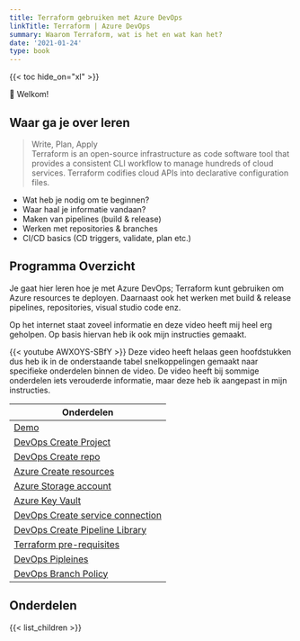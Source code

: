 ```yaml
---
title: Terraform gebruiken met Azure DevOps
linkTitle: Terraform | Azure DevOps
summary: Waarom Terraform, wat is het en wat kan het?
date: '2021-01-24'
type: book
---
```



{{< toc hide_on="xl" >}}

👋 Welkom!
## Waar ga je over leren

> Write, Plan, Apply<br>
Terraform is an open-source infrastructure as code software tool that provides a consistent CLI workflow to manage hundreds of cloud services. Terraform codifies cloud APIs into declarative configuration files.

- Wat heb je nodig om te beginnen?
- Waar haal je informatie vandaan?
- Maken van pipelines (build & release)
- Werken met repositories & branches
- CI/CD basics (CD triggers, validate, plan etc.)

## Programma Overzicht
Je gaat hier leren hoe je met Azure DevOps; Terraform kunt gebruiken om Azure resources te deployen. Daarnaast ook het werken met build & release pipelines, repositories, visual studio code enz.

Op het internet staat zoveel informatie en deze video heeft mij heel erg geholpen. Op basis hiervan heb ik ook mijn instructies gemaakt.

{{< youtube AWXOYS-SBfY >}}
Deze video heeft helaas geen hoofdstukken dus heb ik in de onderstaande tabel snelkoppelingen gemaakt naar specifieke onderdelen binnen de video. De video heeft bij sommige onderdelen iets verouderde informatie, maar deze heb ik aangepast in mijn instructies.

| Onderdelen |
|--|
| [Demo](https://youtu.be/AWXOYS-SBfY?t=39) |
| [DevOps Create Project](https://youtu.be/AWXOYS-SBfY?t=895) |
| [DevOps Create repo](https://youtu.be/AWXOYS-SBfY?t=972) |
| [Azure Create resources](https://youtu.be/AWXOYS-SBfY?t=1207)
| [Azure Storage account](https://youtu.be/AWXOYS-SBfY?t=1346) |
| [Azure Key Vault](https://youtu.be/AWXOYS-SBfY?t=1451) |
| [DevOps Create service connection](https://youtu.be/AWXOYS-SBfY?t=1731) |
| [DevOps Create Pipeline Library](https://youtu.be/AWXOYS-SBfY?t=2353) |
| [Terraform pre-requisites](https://youtu.be/AWXOYS-SBfY?t=2510) |
| [DevOps Pipleines](https://youtu.be/AWXOYS-SBfY?t=2930) |
| [DevOps Branch Policy](https://youtu.be/AWXOYS-SBfY) |

## Onderdelen

{{< list_children >}}